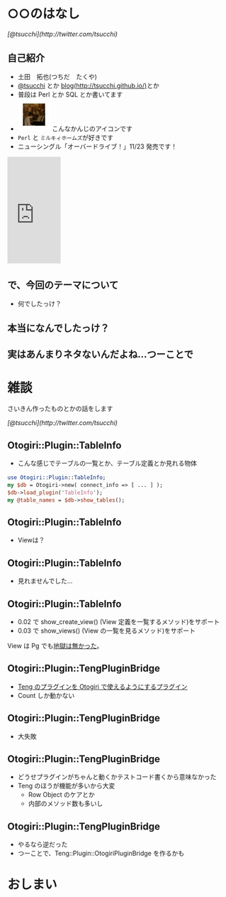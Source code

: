 ○○のはなし
==========

<address>[@tsucchi](http://twitter.com/tsucchi)</address>


自己紹介
---
+ 土田　拓也(つちだ　たくや)
+ [@tsucchi](http://twitter.com/tsucchi) とか [blog(http://tsucchi.github.io/)](http://tsucchi.github.io/)とか
+ 普段は Perl とか SQL とか書いてます
+ <img src="./icon.jpeg"> こんなかんじのアイコンです
+ `Perl` と `ミルキィホームズ`が好きです
+ ニューシングル「オーバードライブ！」11/23 発売です！

<iframe src="http://rcm-fe.amazon-adsystem.com/e/cm?t=tsucchisblog-22&o=9&p=8&l=as1&asins=B00NODGU0E&ref=qf_sp_asin_til&fc1=000000&IS2=1&lt1=_blank&m=amazon&lc1=0000FF&bc1=000000&bg1=FFFFFF&f=ifr" style="width:120px;height:240px;" scrolling="no" marginwidth="0" marginheight="0" frameborder="0"></iframe>



で、今回のテーマについて
---
+ 何でしたっけ？

本当になんでしたっけ？
---

実はあんまりネタないんだよね...つーことで
---


雑談
==========
さいきん作ったものとかの話をします

<address>[@tsucchi](http://twitter.com/tsucchi)</address>

Otogiri::Plugin::TableInfo
---
+ こんな感じでテーブルの一覧とか、テーブル定義とか見れる物体

```perl
use Otogiri::Plugin::TableInfo;
my $db = Otogiri->new( connect_info => [ ... ] );
$db->load_plugin('TableInfo');
my @table_names = $db->show_tables();
```

Otogiri::Plugin::TableInfo
---
+ Viewは？

Otogiri::Plugin::TableInfo
---
+ 見れませんでした...

Otogiri::Plugin::TableInfo
---
+ 0.02 で show_create_view() (View 定義を一覧するメソッド)をサポート
+ 0.03 で show_views() (View の一覧を見るメソッド)をサポート

View は Pg でも[地獄は無かった](https://github.com/tsucchi/p5-Otogiri-Plugin-TableInfo/blob/master/lib/Otogiri/Plugin/TableInfo/Pg.pm#L21-L31)。


Otogiri::Plugin::TengPluginBridge
---
+ [Teng のプラグインを Otogiri で使えるようにするプラグイン](https://github.com/tsucchi/p5-Otogiri-Plugin-TengPluginBridge)
+ Count しか動かない

Otogiri::Plugin::TengPluginBridge
---
+ 大失敗

Otogiri::Plugin::TengPluginBridge
---
+ どうせプラグインがちゃんと動くかテストコード書くから意味なかった
+ Teng のほうが機能が多いから大変
    + Row Object のケアとか
	+ 内部のメソッド数も多いし

Otogiri::Plugin::TengPluginBridge
---
+ やるなら逆だった
+ つーことで、Teng::Plugin::OtogiriPluginBridge を作るかも


おしまい
===
